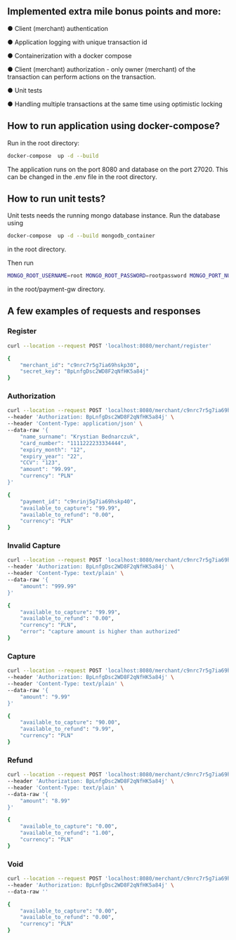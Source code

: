 
## Implemented extra mile bonus points and more:


● Client (merchant) authentication

● Application logging with unique transaction id

● Containerization with a docker compose

● Client (merchant) authorization - only owner (merchant) of the transaction can perform actions on the transaction.

● Unit tests

● Handling multiple transactions at the same time using optimistic locking


## How to run application using docker-compose?
Run in the root directory:
```bash
docker-compose  up -d --build
```
The application runs on the port 8080 and database on the port 27020. This can be changed in the .env file in the root directory.

## How to run unit tests?
Unit tests needs the running mongo database instance. 
Run the database using 
```bash 
docker-compose  up -d --build mongodb_container
```
in the root directory. 

Then run
```bash 
MONGO_ROOT_USERNAME=root MONGO_ROOT_PASSWORD=rootpassword MONGO_PORT_NUMBER=27020 go test
```
in the root/payment-gw directory.


## A few examples of requests and responses

### Register
```bash
curl --location --request POST 'localhost:8080/merchant/register'
```
```bash
{
    "merchant_id": "c9nrc7r5g7ia69hskp30",
    "secret_key": "BpLnfgDsc2WD8F2qNfHK5a84j"
}
```

### Authorization
```bash
curl --location --request POST 'localhost:8080/merchant/c9nrc7r5g7ia69hskp30/authorize' \
--header 'Authorization: BpLnfgDsc2WD8F2qNfHK5a84j' \
--header 'Content-Type: application/json' \
--data-raw '{
    "name_surname": "Krystian Bednarczuk",
    "card_number": "1111222233334444",
    "expiry_month": "12",
    "expiry_year": "22",
    "CCV": "123",
    "amount": "99.99",
    "currency": "PLN"
}'
```
```bash
{
    "payment_id": "c9nrinj5g7ia69hskp40",
    "available_to_capture": "99.99",
    "available_to_refund": "0.00",
    "currency": "PLN"
}
```

### Invalid Capture
```bash
curl --location --request POST 'localhost:8080/merchant/c9nrc7r5g7ia69hskp30/capture/c9nrinj5g7ia69hskp40' \
--header 'Authorization: BpLnfgDsc2WD8F2qNfHK5a84j' \
--header 'Content-Type: text/plain' \
--data-raw '{
    "amount": "999.99"
}'
```
```bash
{
    "available_to_capture": "99.99",
    "available_to_refund": "0.00",
    "currency": "PLN",
    "error": "capture amount is higher than authorized"
}
```

### Capture
```bash
curl --location --request POST 'localhost:8080/merchant/c9nrc7r5g7ia69hskp30/capture/c9nrinj5g7ia69hskp40' \
--header 'Authorization: BpLnfgDsc2WD8F2qNfHK5a84j' \
--header 'Content-Type: text/plain' \
--data-raw '{
    "amount": "9.99"
}'
```
```bash
{
    "available_to_capture": "90.00",
    "available_to_refund": "9.99",
    "currency": "PLN"
}
```
### Refund
```bash
curl --location --request POST 'localhost:8080/merchant/c9nrc7r5g7ia69hskp30/refund/c9nrinj5g7ia69hskp40' \
--header 'Authorization: BpLnfgDsc2WD8F2qNfHK5a84j' \
--header 'Content-Type: text/plain' \
--data-raw '{
    "amount": "8.99"
}'
```
```bash
{
    "available_to_capture": "0.00",
    "available_to_refund": "1.00",
    "currency": "PLN"
}
```

### Void
```bash
curl --location --request POST 'localhost:8080/merchant/c9nrc7r5g7ia69hskp30/void/c9nrlgb5g7ia69hskp6g' \
--header 'Authorization: BpLnfgDsc2WD8F2qNfHK5a84j' \
--data-raw ''
```
```bash
{
    "available_to_capture": "0.00",
    "available_to_refund": "0.00",
    "currency": "PLN"
}
```
